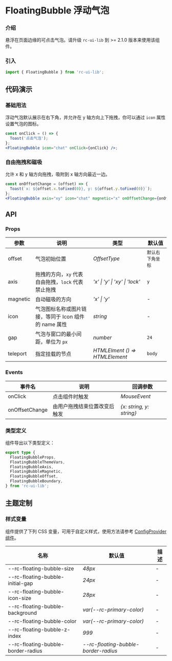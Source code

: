 # FloatingBubble 浮动气泡

### 介绍

悬浮在页面边缘的可点击气泡。请升级 `rc-ui-lib` 到 >= 2.1.0 版本来使用该组件。

### 引入

```js
import { FloatingBubble } from 'rc-ui-lib';
```

## 代码演示

### 基础用法

浮动气泡默认展示在右下角，并允许在 y 轴方向上下拖拽，你可以通过 `icon` 属性设置气泡的图标。

```jsx
const onClick = () => {
  Toast('点击气泡');
};
<FloatingBubble icon="chat" onClick={onClick} />;
```

### 自由拖拽和磁吸

允许 x 和 y 轴方向拖拽，吸附到 x 轴方向最近一边。

```jsx
const onOffsetChange = (offset) => {
  Toast(`x: ${offset.x.toFixed(0)}, y: ${offset.y.toFixed(0)}`);
};
<FloatingBubble axis="xy" icon="chat" magnetic="x" onOffsetChange={onOffsetChange} />;
```

## API

### Props

| 参数 | 说明 | 类型 | 默认值 |
| --- | --- | --- | --- |
| offset | 气泡初始位置 | _OffsetType_ | `默认右下角坐标` |
| axis | 拖拽的方向，`xy` 代表自由拖拽，`lock` 代表禁止拖拽 | _'x' \| 'y' \| 'xy' \| 'lock'_ | `y` |
| magnetic | 自动磁吸的方向 | _'x' \| 'y'_ | - |
| icon | 气泡图标名称或图片链接，等同于 Icon 组件的 name 属性 | _string_ | - |
| gap | 气泡与窗口的最小间距，单位为 `px` | _number_ | `24` |
| teleport | 指定挂载的节点 | _HTMLElment () => HTMLElement_ | `body` |

### Events

| 事件名         | 说明                         | 回调参数                 |
| -------------- | ---------------------------- | ------------------------ |
| onClick        | 点击组件时触发               | _MouseEvent_             |
| onOffsetChange | 由用户拖拽结束位置改变后触发 | _{x: string, y: string}_ |

### 类型定义

组件导出以下类型定义：

```ts
export type {
  FloatingBubbleProps,
  FloatingBubbleThemeVars,
  FloatingBubbleAxis,
  FloatingBubbleMagnetic,
  FloatingBubbleOffset,
  FloatingBubbleBoundary,
} from 'rc-ui-lib';
```

## 主题定制

### 样式变量

组件提供了下列 CSS 变量，可用于自定义样式，使用方法请参考 [ConfigProvider 组件](#/zh-CN/config-provider)。

| 名称                               | 默认值                               | 描述 |
| ---------------------------------- | ------------------------------------ | ---- |
| --rc-floating-bubble-size          | _48px_                               | -    |
| --rc-floating-bubble-initial-gap   | _24px_                               | -    |
| --rc-floating-bubble-icon-size     | _28px_                               | -    |
| --rc-floating-bubble-background    | _var(--rc-primary-color)_            | -    |
| --rc-floating-bubble-color         | _var(--rc-primary-color)_            | -    |
| --rc-floating-bubble-z-index       | _999_                                | -    |
| --rc-floating-bubble-border-radius | _--rc-floating-bubble-border-radius_ | -    |
